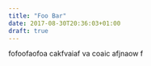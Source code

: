 ```yaml
---
title: "Foo Bar"
date: 2017-08-30T20:36:03+01:00
draft: true
---
```


fofoofaofoa cakfvaiaf va coaic afjnaow f